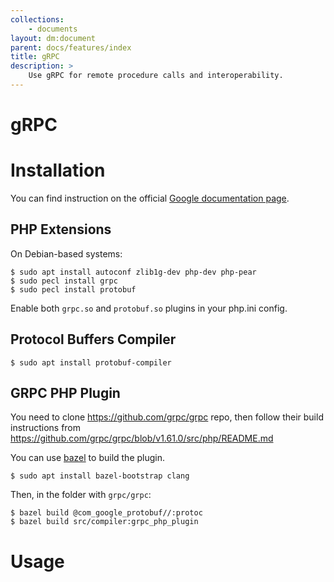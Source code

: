 ```yaml
---
collections:
    - documents
layout: dm:document
parent: docs/features/index
title: gRPC
description: >
    Use gRPC for remote procedure calls and interoperability.
---
```


# gRPC

# Installation

You can find instruction on the official 
[Google documentation page](https://cloud.google.com/php/grpc).

## PHP Extensions

On Debian-based systems:

```shell
$ sudo apt install autoconf zlib1g-dev php-dev php-pear
$ sudo pecl install grpc
$ sudo pecl install protobuf
```

Enable both `grpc.so` and `protobuf.so` plugins in your php.ini config.

## Protocol Buffers Compiler

```shell
$ sudo apt install protobuf-compiler
```

## GRPC PHP Plugin

You need to clone https://github.com/grpc/grpc repo, then follow their build
instructions from https://github.com/grpc/grpc/blob/v1.61.0/src/php/README.md 

You can use [bazel](https://bazel.build/) to build the plugin.

```shell
$ sudo apt install bazel-bootstrap clang
```

Then, in the folder with `grpc/grpc`:

```shell
$ bazel build @com_google_protobuf//:protoc
$ bazel build src/compiler:grpc_php_plugin
```

#  Usage
